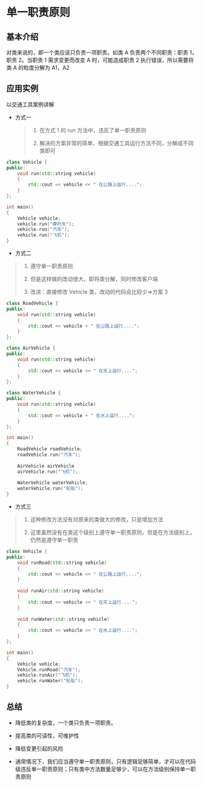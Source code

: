 # 单一职责原则

## 基本介绍

对类来说的，即一个类应该只负责一项职责。如类 A 负责两个不同职责：职责 1，职责 2。当职责 1 需求变更而改变 A 时，可能造成职责 2 执行错误，所以需要将类 A 的粒度分解为 A1，A2

## 应用实例

以交通工具案例讲解

- 方式一

  > 1. 在方式 1 的 run 方法中，违反了单一职责原则
  >
  > 2. 解决的方案非常的简单，根据交通工具运行方法不同，分解成不同类即可

```cpp
class Vehicle {
public:
    void run(std::string vehicle) 
    { 
        std::cout << vehicle << " 在公路上运行....";
	}
};

int main()
{
    Vehicle vehicle;
    vehicle.run("摩托车");
    vehicle.run("汽车");
    vehicle.run("飞机");
}
```

- 方式二

> 1. 遵守单一职责原则
>
> 2. 但是这样做的改动很大，即将类分解，同时修改客户端
>
> 3. 改进：直接修改 Vehicle 类，改动的代码会比较少=>方案 3

```c++
class RoadVehicle {
public:
    void run(std::string vehicle) 
    { 
        std::cout << vehicle + " 在公路上运行....";
	}
};

class AirVehicle {
public:
    void run(std::string vehicle) 
    { 
        std::cout << vehicle << " 在天上运行....";
	}
};

class WaterVehicle {
public:
    void run(std::string vehicle) 
    { 
        std::cout << vehicle + " 在水上运行....";
	}
};

int main()
{
    RoadVehicle roadVehicle;
    roadVehicle.run("汽车");
    
    AirVehicle airVehicle
    airVehicle.run("飞机");
    
    WaterVehicle waterVehicle;
    waterVehicle.run("轮船");
}
```

- 方式三

> 1. 这种修改方法没有对原来的类做大的修改，只是增加方法
>
> 2. 这里虽然没有在类这个级别上遵守单一职责原则，但是在方法级别上，仍然是遵守单一职责

```cpp
class Vehicle {
public:
    void runRoad(std::string vehicle) 
    { 
        std::cout << vehicle << " 在公路上运行....";
	}
    
    void runAir(std::string vehicle) 
    { 
        std::cout << vehicle << " 在天上运行....";
	}    
        
    void runWater(std::string vehicle) 
    { 
        std::cout << vehicle << " 在水上运行....";
	}
};

int main()
{
    Vehicle vehicle;
    Vehicle.runRoad("汽车");
    vehicle.runAir("飞机");
    vehicle.runWater("轮船");
}
```

## 总结

- 降低类的复杂度，一个类只负责一项职责。

- 提高类的可读性，可维护性

- 降低变更引起的风险

- 通常情况下，我们应当遵守单一职责原则，只有逻辑足够简单，才可以在代码级违反单一职责原则；只有类中方法数量足够少，可以在方法级别保持单一职责原则